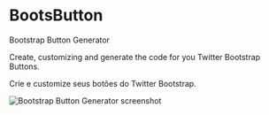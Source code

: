 BootsButton
===========

Bootstrap Button Generator

Create, customizing and generate the code for you Twitter Bootstrap Buttons.

Crie e customize seus botões do Twitter Bootstrap.

![Bootstrap Button Generator screenshot](http://i.imgur.com/XLgPWIg.png)
